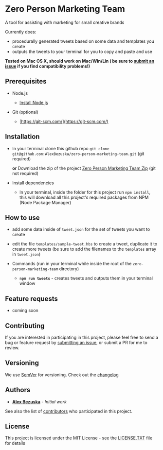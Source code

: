 # Zero Person Marketing Team

A tool for assisting with marketing for small creative brands

Currently does:

- procedurally generated tweets based on some data and templates you create
- outputs the tweets to your terminal for you to copy and paste and use


**Tested on Mac OS X, should work on Mac/Win/Lin ( be sure to [submit an issue](https://github.com/AlexBezuska/zero-person-marketing-team/issues) if you find compatibility problems!)**

## Prerequisites

- Node.js
  - [Install Node.js](https://nodejs.org/en/)

- Git (optional)
	- [https://git-scm.com/](https://git-scm.com/)

## Installation

- In your terminal clone this github repo `git clone git@github.com:AlexBezuska/zero-person-marketing-team.git` (git required)

	**or** Download the zip of the project [Zero Person Marketing Team Zip](https://github.com/AlexBezuska/zero-person-marketing-team/archive/master.zip) (git not required)
- Install dependencies
	- In your terminal, inside the folder for this project run `npm install`, this will download all this project's required packages from NPM (Node Package Manager)


## How to use

- add some data inside of `tweet.json` for the set of tweets you want to create
- edit the file `templates/sample-tweet.hbs` to create a tweet, duplicate it to create more tweets (be sure to add the filenames to the `templates` array in `tweet.json`)

- Commands (run in your terminal while inside the root of the `zero-person-marketing-team` directory)
	 - **`npm run tweets`** - creates tweets and outputs them in your terminal window

## Feature requests

- coming soon

## Contributing

If you are interested in participating in this project, please feel free to send a bug or feature request by [submitting an issue](https://github.com/AlexBezuska/zero-person-marketing-team/issues), or submit a PR for me to review.

## Versioning

We use [SemVer](http://semver.org/) for versioning. Check out the [changelog](CHANGELOG.md)

## Authors

* **[Alex Bezuska](https://github.com/AlexBezuska)** - *Initial work*

See also the list of [contributors](https://github.com/AlexBezuska/zero-person-marketing-team/contributors) who participated in this project.

## License

This project is licensed under the MIT License - see the [LICENSE.TXT](LICENSE.txt) file for details
